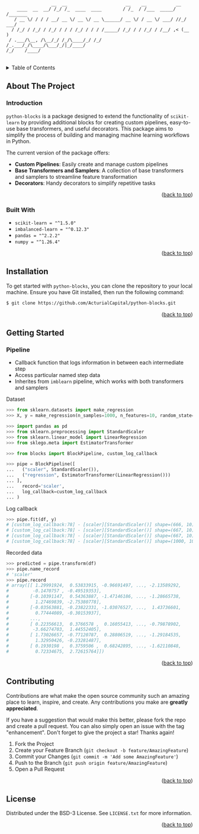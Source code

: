 <a name="readme-top"></a>

<!-- PROJECT LOGO -->
```
                 __  __                      __    __           __       
    ____  __  __/ /_/ /_  ____  ____        / /_  / /___  _____/ /_______
   / __ \/ / / / __/ __ \/ __ \/ __ \______/ __ \/ / __ \/ ___/ //_/ ___/
  / /_/ / /_/ / /_/ / / / /_/ / / / /_____/ /_/ / / /_/ / /__/ ,< (__  ) 
 / .___/\__, /\__/_/ /_/\____/_/ /_/     /_.___/_/\____/\___/_/|_/____/  
/_/    /____/                                                            
```

<br>
<!-- TABLE OF CONTENTS -->
<details>
  <summary>Table of Contents</summary>
  <ol>
    <li>
      <a href="#about-the-project">About The Project</a>
        <ul>
            <li><a href="#introduction">Introduction</a></li>
        </ul>
        <ul>
            <li><a href="#built-with">Built With</a></li>
        </ul>
    </li>
    <li><a href="#installation">Installation</a></li>
    <li><a href="#getting-started">Getting Started</a></li>
    <li><a href="#contributing">Contributing</a></li>
    <li><a href="#license">License</a></li>
    
  </ol>
</details>



<!-- ABOUT THE PROJECT -->
## About The Project

### Introduction

`python-blocks` is a package designed to extend the functionality of `scikit-learn` by providing additional blocks for creating custom pipelines, easy-to-use base transformers, and useful decorators. This package aims to simplify the process of building and managing machine learning workflows in Python.

The current version of the package offers:

* **Custom Pipelines**: Easily create and manage custom pipelines
* **Base Transformers and Samplers**: A collection of base transformers and samplers to streamline feature transformation
* **Decorators**: Handy decorators to simplify repetitive tasks

<p align="right">(<a href="#readme-top">back to top</a>)</p>


### Built With

* `scikit-learn = "^1.5.0"`
* `imbalanced-learn = "^0.12.3"`
* `pandas = "^2.2.2"`
* `numpy = "^1.26.4"`

<p align="right">(<a href="#readme-top">back to top</a>)</p>

<!-- GETTING STARTED -->
## Installation

To get started with `python-blocks`, you can clone the repository to your local machine. Ensure you have Git installed, then run the following command:

```sh
$ git clone https://github.com/ActurialCapital/python-blocks.git
```

<p align="right">(<a href="#readme-top">back to top</a>)</p>

<!-- USAGE EXAMPLES -->
## Getting Started

### Pipeline

* Callback function that logs information in between each intermediate step
* Access particular named step data
* Inherites from `imblearn` pipeline, which works with both transformers and samplers

Dataset

```python
>>> from sklearn.datasets import make_regression
>>> X, y = make_regression(n_samples=1000, n_features=10, random_state=42)
```

```python
>>> import pandas as pd
>>> from sklearn.preprocessing import StandardScaler
>>> from sklearn.linear_model import LinearRegression
>>> from sklego.meta import EstimatorTransformer

>>> from blocks import BlockPipeline, custom_log_callback

>>> pipe = BlockPipeline([
...   ("scaler", StandardScaler()),
...   ("regression", EstimatorTransformer(LinearRegression()))
... ],
...   record='scaler',
...   log_callback=custom_log_callback
... )
```

Log callback
```python
>>> pipe.fit(df, y)
# [custom_log_callback:78] - [scaler][StandardScaler()] shape=(666, 10) time=0s
# [custom_log_callback:78] - [scaler][StandardScaler()] shape=(667, 10) time=0s
# [custom_log_callback:78] - [scaler][StandardScaler()] shape=(667, 10) time=0s
# [custom_log_callback:78] - [scaler][StandardScaler()] shape=(1000, 10) time=0s
```

Recorded data
```python
>>> predicted = pipe.transform(df)
>>> pipe.name_record
# 'scaler'
>>> pipe.record
# array([[ 1.29991924,  0.53833915, -0.96691497, ..., -2.13589292,
#         -0.1470757 , -0.49519353],
#        [-0.10391147,  0.54363887, -1.47146186, ..., -1.28665738,
#          1.27469839, -2.75380778],
#        [-0.03563881, -0.23822331, -1.03076527, ...,  1.43736601,
#          0.77444089, -0.30153937],
#        ...,
#        [ 0.22356613,  0.3766578 ,  0.16055413, ..., -0.79878902,
#         -3.66274703,  1.44552405],
#        [ 1.73026657, -0.77120787,  0.28806519, ..., -1.29184535,
#          1.32950426, -0.23281487],
#        [ 0.1930198 ,  0.3759506 ,  0.68242895, ..., -1.62110848,
#          0.72334675,  2.72615764]])
```

<p align="right">(<a href="#readme-top">back to top</a>)</p>

<!-- CONTRIBUTING -->
## Contributing

Contributions are what make the open source community such an amazing place to learn, inspire, and create. Any contributions you make are **greatly appreciated**.

If you have a suggestion that would make this better, please fork the repo and create a pull request. You can also simply open an issue with the tag "enhancement".
Don't forget to give the project a star! Thanks again!

1. Fork the Project
2. Create your Feature Branch (`git checkout -b feature/AmazingFeature`)
3. Commit your Changes (`git commit -m 'Add some AmazingFeature'`)
4. Push to the Branch (`git push origin feature/AmazingFeature`)
5. Open a Pull Request

<p align="right">(<a href="#readme-top">back to top</a>)</p>


<!-- LICENSE -->
## License

Distributed under the BSD-3 License. See `LICENSE.txt` for more information.

<p align="right">(<a href="#readme-top">back to top</a>)</p>

